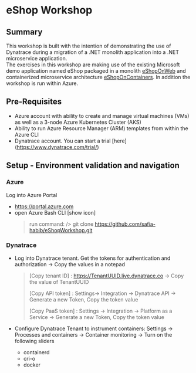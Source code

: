 # eShop Workshop

## Summary
This workshop is built with the intention of demonstrating the use of Dynatrace during a migration of a .NET monolith application into a .NET microservice application.  
The exercises in this workshop are making use of the existing Microsoft demo application named eShop packaged in a monolith [eShopOnWeb](1-Monolith/) and containerized microservice architecture [eShopOnContainers](3-Microservices).  In addition the workshop is run within Azure.  

## Pre-Requisites
- Azure account with ability to create and manage virtual machines (VMs) as well as a 3-node Azure Kubernetes Cluster (AKS)
- Ability to run Azure Resource Manager (ARM) templates from within the Azure CLI
- Dynatrace account. You can start a trial [here] (https://www.dynatrace.com/trial/)

## Setup - Environment validation and navigation
### Azure
Log into Azure Portal 
- https://portal.azure.com
- open Azure Bash CLI [show icon]
  > run command: /> git clone https://github.com/safia-habib/eShopWorkshop.git
### Dynatrace
- Log into Dynatrace tenant. Get the tokens for authentication and authorization -> Copy the values in a notepad
  > [Copy tenant ID] : https://TenantUUID.live.dynatrace.co -> Copy the value of TenantUUID
  >
  > [Copy API token] : Settings-> Integration -> Dynatrace API -> Generate a new Token, Copy the token value
  >
  > [Copy PaaS token] : Settings -> Integration -> Platform as a Service -> Generate a new Token, Copy the token value

- Configure Dynatrace Tenant to instrument containers: Settings -> Processes and containers -> Container monitoring -> Turn on the following sliders
  - containerd
  - cri-o
  - docker


